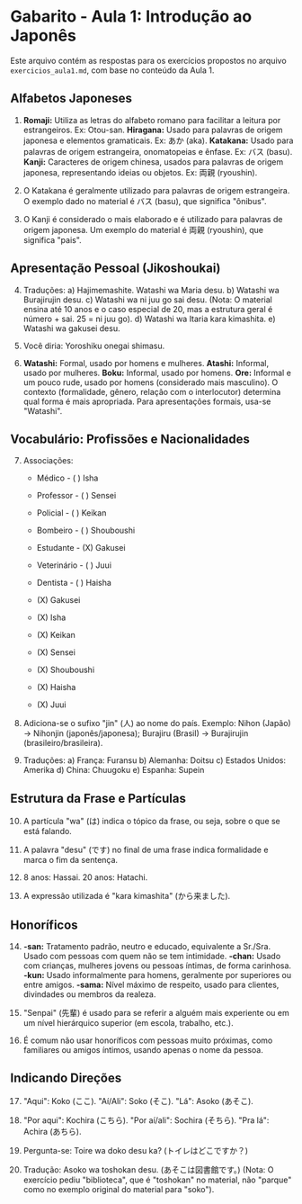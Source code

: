 # Gabarito - Aula 1: Introdução ao Japonês

Este arquivo contém as respostas para os exercícios propostos no arquivo `exercicios_aula1.md`, com base no conteúdo da Aula 1.

## Alfabetos Japoneses

1.  **Romaji:** Utiliza as letras do alfabeto romano para facilitar a leitura por estrangeiros. Ex: Otou-san.
    **Hiragana:** Usado para palavras de origem japonesa e elementos gramaticais. Ex: あか (aka).
    **Katakana:** Usado para palavras de origem estrangeira, onomatopeias e ênfase. Ex: バス (basu).
    **Kanji:** Caracteres de origem chinesa, usados para palavras de origem japonesa, representando ideias ou objetos. Ex: 両親 (ryoushin).

2.  O Katakana é geralmente utilizado para palavras de origem estrangeira. O exemplo dado no material é バス (basu), que significa "ônibus".

3.  O Kanji é considerado o mais elaborado e é utilizado para palavras de origem japonesa. Um exemplo do material é 両親 (ryoushin), que significa "pais".

## Apresentação Pessoal (Jikoshoukai)

4.  Traduções:
    a)  Hajimemashite. Watashi wa Maria desu.
    b)  Watashi wa Burajirujin desu.
    c)  Watashi wa ni juu go sai desu. (Nota: O material ensina até 10 anos e o caso especial de 20, mas a estrutura geral é número + sai. 25 = ni juu go).
    d)  Watashi wa Itaria kara kimashita.
    e)  Watashi wa gakusei desu.

5.  Você diria: Yoroshiku onegai shimasu.

6.  **Watashi:** Formal, usado por homens e mulheres.
    **Atashi:** Informal, usado por mulheres.
    **Boku:** Informal, usado por homens.
    **Ore:** Informal e um pouco rude, usado por homens (considerado mais masculino).
    O contexto (formalidade, gênero, relação com o interlocutor) determina qual forma é mais apropriada. Para apresentações formais, usa-se "Watashi".

## Vocabulário: Profissões e Nacionalidades

7.  Associações:
    *   Médico - ( ) Isha
    *   Professor - ( ) Sensei
    *   Policial - ( ) Keikan
    *   Bombeiro - ( ) Shouboushi
    *   Estudante - (X) Gakusei
    *   Veterinário - ( ) Juui
    *   Dentista - ( ) Haisha

    *   (X) Gakusei
    *   (X) Isha
    *   (X) Keikan
    *   (X) Sensei
    *   (X) Shouboushi
    *   (X) Haisha
    *   (X) Juui

8.  Adiciona-se o sufixo "jin" (人) ao nome do país. Exemplo: Nihon (Japão) -> Nihonjin (japonês/japonesa); Burajiru (Brasil) -> Burajirujin (brasileiro/brasileira).

9.  Traduções:
    a)  França: Furansu
    b)  Alemanha: Doitsu
    c)  Estados Unidos: Amerika
    d)  China: Chuugoku
    e)  Espanha: Supein

## Estrutura da Frase e Partículas

10. A partícula "wa" (は) indica o tópico da frase, ou seja, sobre o que se está falando.

11. A palavra "desu" (です) no final de uma frase indica formalidade e marca o fim da sentença.

12. 8 anos: Hassai. 20 anos: Hatachi.

13. A expressão utilizada é "kara kimashita" (から来ました).

## Honoríficos

14. **-san:** Tratamento padrão, neutro e educado, equivalente a Sr./Sra. Usado com pessoas com quem não se tem intimidade.
    **-chan:** Usado com crianças, mulheres jovens ou pessoas íntimas, de forma carinhosa.
    **-kun:** Usado informalmente para homens, geralmente por superiores ou entre amigos.
    **-sama:** Nível máximo de respeito, usado para clientes, divindades ou membros da realeza.

15. "Senpai" (先輩) é usado para se referir a alguém mais experiente ou em um nível hierárquico superior (em escola, trabalho, etc.).

16. É comum não usar honoríficos com pessoas muito próximas, como familiares ou amigos íntimos, usando apenas o nome da pessoa.

## Indicando Direções

17. "Aqui": Koko (ここ). "Aí/Ali": Soko (そこ). "Lá": Asoko (あそこ).

18. "Por aqui": Kochira (こちら). "Por aí/ali": Sochira (そちら). "Pra lá": Achira (あちら).

19. Pergunta-se: Toire wa doko desu ka? (トイレはどこですか？)

20. Tradução: Asoko wa toshokan desu. (あそこは図書館です。) (Nota: O exercício pediu "biblioteca", que é "toshokan" no material, não "parque" como no exemplo original do material para "soko").
